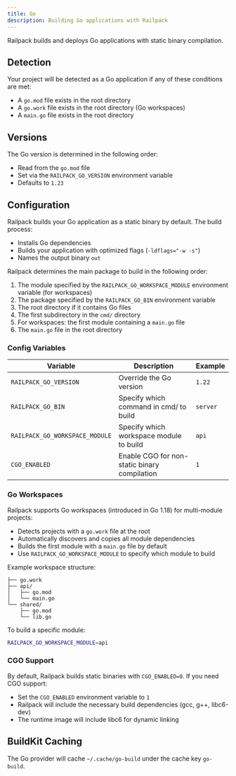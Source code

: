 ```yaml
---
title: Go
description: Building Go applications with Railpack
---
```


Railpack builds and deploys Go applications with static binary compilation.

## Detection

Your project will be detected as a Go application if any of these conditions are
met:

- A `go.mod` file exists in the root directory
- A `go.work` file exists in the root directory (Go workspaces)
- A `main.go` file exists in the root directory

## Versions

The Go version is determined in the following order:

- Read from the `go.mod` file
- Set via the `RAILPACK_GO_VERSION` environment variable
- Defaults to `1.23`

## Configuration

Railpack builds your Go application as a static binary by default. The build
process:

- Installs Go dependencies
- Builds your application with optimized flags (`-ldflags="-w -s"`)
- Names the output binary `out`

Railpack determines the main package to build in the following order:

1. The module specified by the `RAILPACK_GO_WORKSPACE_MODULE` environment variable (for workspaces)
2. The package specified by the `RAILPACK_GO_BIN` environment variable
3. The root directory if it contains Go files
4. The first subdirectory in the `cmd/` directory
5. For workspaces: the first module containing a `main.go` file
6. The `main.go` file in the root directory

### Config Variables

| Variable                       | Description                                  | Example  |
| ------------------------------ | -------------------------------------------- | -------- |
| `RAILPACK_GO_VERSION`          | Override the Go version                      | `1.22`   |
| `RAILPACK_GO_BIN`              | Specify which command in cmd/ to build       | `server` |
| `RAILPACK_GO_WORKSPACE_MODULE` | Specify which workspace module to build      | `api`    |
| `CGO_ENABLED`                  | Enable CGO for non-static binary compilation | `1`      |

### Go Workspaces

Railpack supports Go workspaces (introduced in Go 1.18) for multi-module projects:

- Detects projects with a `go.work` file at the root
- Automatically discovers and copies all module dependencies
- Builds the first module with a `main.go` file by default
- Use `RAILPACK_GO_WORKSPACE_MODULE` to specify which module to build

Example workspace structure:

```
├── go.work
├── api/
│   ├── go.mod
│   └── main.go
└── shared/
    ├── go.mod
    └── lib.go
```

To build a specific module:

```bash
RAILPACK_GO_WORKSPACE_MODULE=api
```

### CGO Support

By default, Railpack builds static binaries with `CGO_ENABLED=0`. If you need
CGO support:

- Set the `CGO_ENABLED` environment variable to `1`
- Railpack will include the necessary build dependencies (gcc, g++, libc6-dev)
- The runtime image will include libc6 for dynamic linking

## BuildKit Caching

The Go provider will cache `~/.cache/go-build` under the cache key `go-build`.